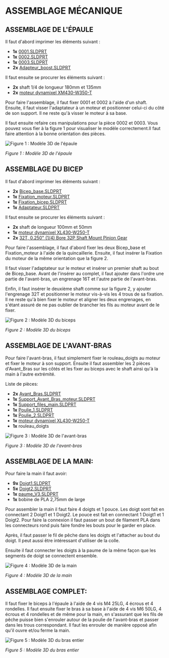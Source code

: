 # ASSEMBLAGE MÉCANIQUE

## ASSEMBLAGE DE L'ÉPAULE

Il faut d'abord imprimer les éléments suivant :
- **1x** [0001.SLDPRT](https://github.com/ThomasMaher027/Uppercut/tree/main/Mécanique/3D%20CAD/En%20cours/Épaule_test_2)
- **1x** [0002.SLDPRT](https://github.com/ThomasMaher027/Uppercut/tree/main/Mécanique/3D%20CAD/En%20cours/Épaule_test_2)
- **1x** [0003.SLDPRT](https://github.com/ThomasMaher027/Uppercut/tree/main/Mécanique/3D%20CAD/En%20cours/Épaule_test_2)
- **2x** [Adapteur_boost.SLDPRT](https://github.com/ThomasMaher027/Uppercut/tree/main/Mécanique/3D%20CAD/En%20cours/Coude_VF)

Il faut ensuite se procurer les éléments suivant :
- **2x** shaft 1/4 de longueur 180mm et 135mm
- **2x** [moteur dynamixel XM430-W350-T](https://emanual.robotis.com/docs/en/dxl/x/xm430-w350/)
	
Pour faire l'assemblage, il faut fixer 0001 et 0002 à l'aide d'un shaft. Ensuite, il faut visser l'adaptateur à un moteur et positionner celui-ci du côté de son support. Il ne reste qu'à visser le moteur à sa base. 

Il faut ensuite refaire ces manipulations pour la pièce 0002 et 0003. Vous pouvez vous fier à la figure 1 pour visualiser le modèle correctement.Il faut faire attention à la bonne orientation des pièces. 

![Figure 1 : Modèle 3D de l'épaule](https://github.com/ThomasMaher027/Uppercut/blob/main/Mécanique/figure_1.png)

*Figure 1 : Modèle 3D de l'épaule*

## ASSEMBLAGE DU BICEP
Il faut d'abord imprimer les éléments suivant :
- **2x** [Bicep_base.SLDPRT](https://github.com/ThomasMaher027/Uppercut/tree/main/Mécanique/3D%20CAD/En%20cours/Coude_VF)
- **1x** [Fixation_moteur.SLDPRT](https://github.com/ThomasMaher027/Uppercut/tree/main/Mécanique/3D%20CAD/En%20cours/Coude_VF)
- **1x** [Fixation_bicep.SLDPRT](https://github.com/ThomasMaher027/Uppercut/tree/main/Mécanique/3D%20CAD/En%20cours/Coude_VF)
- **1x** [Adaptateur.SLDPRT](https://github.com/ThomasMaher027/Uppercut/tree/main/Mécanique/3D%20CAD/En%20cours/Coude_VF)

Il faut ensuite se procurer les éléments suivant :
- **2x** shaft de longueur 100mm et 50mm
- **1x** [moteur dynamixel XL430-W250-T](https://emanual.robotis.com/docs/en/dxl/x/xl430-w250/)
- **2x** [32T, 0.250" (1/4) Bore 32P Shaft Mount Pinion Gear](https://www.servocity.com/32t-0-250-1-4-bore-32p-shaft-mount-pinion-gear/)

Pour faire l'assemblage, il faut d'abord fixer les deux Bicep_base et Fixation_moteur à l'aide de la quincaillerie. Ensuite, il faut insérer la Fixation du moteur de la même orientation que la figure 2.
	
Il faut visser l'adaptateur sur le moteur et insérer un premier shaft au bout de Bicep_base. Avant de l'insérer au complet, il faut ajouter dans l'ordre une partie de l'avant-bras, un engrenage 16T et l'autre partie de l'avant-bras.
	
Enfin, il faut insérer le deuxième shaft comme sur la figure 2, y ajouter l'engrenage 32T et positionner le moteur vis-à-vis les 4 trous de sa fixation. Il ne reste qu'à bien fixer le moteur et aligner les deux engrenages, en s'étant assuré de ne pas oublier de brancher les fils au moteur avant de le fixer.  

![Figure 2 : Modèle 3D du biceps](https://github.com/ThomasMaher027/Uppercut/blob/main/Mécanique/figure_2.png)

*Figure 2 : Modèle 3D du biceps*

## ASSEMBLAGE DE L'AVANT-BRAS
Pour faire l'avant-bras, il faut simplement fixer le rouleau_doigts au moteur et fixer le moteur à son support. Ensuite il faut assembler les 2 pièces d'Avant_Bras sur les côtés et les fixer au biceps avec le shaft ainsi qu'à la main à l'autre extrémité.
	
Liste de pièces:
- **2x** [Avant_Bras.SLDPRT](https://github.com/ThomasMaher027/Uppercut/tree/main/Mécanique/3D%20CAD/En%20cours/Avant_Bras)
- **1x** [Support_Avant_Bras_moteur.SLDPRT](https://github.com/ThomasMaher027/Uppercut/tree/main/Mécanique/3D%20CAD/En%20cours/Support)
- **1x** [Support_files_main.SLDPRT](https://github.com/ThomasMaher027/Uppercut/tree/main/Mécanique/3D%20CAD/En%20cours/Avant_Bras)
- **1x** [Poulie_1.SLDPRT](https://github.com/ThomasMaher027/Uppercut/tree/main/Mécanique/3D%20CAD/En%20cours/Avant_Bras)
- **1x** [Poulie_2.SLDPRT](https://github.com/ThomasMaher027/Uppercut/tree/main/Mécanique/3D%20CAD/En%20cours/Avant_Bras)
- **1x** [moteur dynamixel XL430-W250-T](https://emanual.robotis.com/docs/en/dxl/x/xl430-w250/)
- **1x** rouleau_doigts

![Figure 3 : Modèle 3D de l'avant-bras](https://github.com/ThomasMaher027/Uppercut/blob/main/Mécanique/figure_3.png)

*Figure 3 : Modèle 3D de l'avant-bras*

## ASSEMBLAGE DE LA MAIN:
Pour faire la main il faut avoir:
- **9x** [Doigt1.SLDPRT](https://github.com/ThomasMaher027/Uppercut/tree/main/Mécanique/3D%20CAD/En%20cours/doigt)
- **5x** [Doigt2.SLDPRT](https://github.com/ThomasMaher027/Uppercut/tree/main/Mécanique/3D%20CAD/En%20cours/doigt)
- **1x** [paume_V3.SLDPRT](https://github.com/ThomasMaher027/Uppercut/tree/main/Mécanique/3D%20CAD/En%20cours/Paume)
- **1x** bobine de PLA 2,75mm de large
	
Pour assembler la main il faut faire 4 doigts et 1 pouce. Les doigt sont fait en connectant 2 Doigt1 et 1 Doigt2. Le pouce est fait en connectant 1 Doigt1 et 1 Doigt2. Pour faire la connexion il faut passer un bout de filament PLA dans les connecteurs rond puis faire fondre les bouts pour le garder en place.
	
Après, il faut passer le fil de pêche dans les doigts et l'attacher au bout du doigt. Il peut aussi être intéressant d'utiliser de la colle.
	
Ensuite il faut connecter les doigts à la paume de la même façon que les segments de doigt se connectent ensemble.

![Figure 4 : Modèle 3D de la main](https://github.com/ThomasMaher027/Uppercut/blob/main/Mécanique/figure_4.png)

*Figure 4 : Modèle 3D de la main*

## ASSEMBLAGE COMPLET:
	
Il faut fixer le biceps à l'épaule à l'aide de 4 vis M4 25LG, 4 écrous et 4 rondelles. Il faut ensuite fixer le bras à sa base à l'aide de 4 vis M6 50LG, 4 écrous et 4 rondelles et de même pour la main, en s'assurant que les fils de pêche puisse bien s'enrouler autour de la poulie de l'avant-bras et passer dans les trous correspondant. Il faut les enrouler de manière opposé afin qu'il ouvre et/ou ferme la main.

![Figure 5 : Modèle 3D du bras entier](https://github.com/ThomasMaher027/Uppercut/blob/main/Mécanique/figure_5.png)

*Figure 5 : Modèle 3D du bras entier*